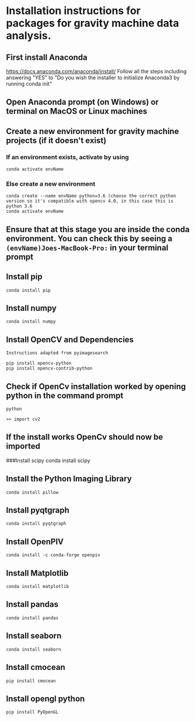 # Installation instructions for packages for gravity machine data analysis.

## First install Anaconda 

https://docs.anaconda.com/anaconda/install/
Follow all the steps including answering "YES" to "Do you wish the installer to initialize Anaconda3
by running conda init"

## Open Anaconda prompt (on Windows) or terminal on MacOS or Linux machines

## Create a new environment for gravity machine projects (if it doesn't exist)

### If an environment exists, activate by using

	conda activate envName

### Else create a new environment
	conda create --name envName python=3.6 (choose the correct python version so it's compatible with opencv 4.0, in this case this is python 3.6
	conda activate envName

## Ensure that at this stage you are inside the conda environment. You can check this by seeing a `(envName)Joes-MacBook-Pro:` in your terminal prompt

## Install pip
	conda install pip

## Install numpy
	conda install numpy

## Install OpenCV and Dependencies

	Instructions adapted from pyimagesearch

	pip install opencv-python
	pip install opencv-contrib-python
	

## Check if OpenCv installation worked by opening python in the command prompt
	python

	>> import cv2

## If the install works OpenCv should now be imported

###Install scipy
	conda install scipy

## Install the Python Imaging Library
	conda install pillow

## Install pyqtgraph
	conda install pyqtgraph

## Install OpenPIV

	conda install -c conda-forge openpiv

## Install Matplotlib
	conda install matplotlib

## Install pandas
	conda install pandas

## Install seaborn
	conda install seaborn

## Install cmocean 
	pip install cmocean

## Install opengl python
	pip install PyOpenGL
